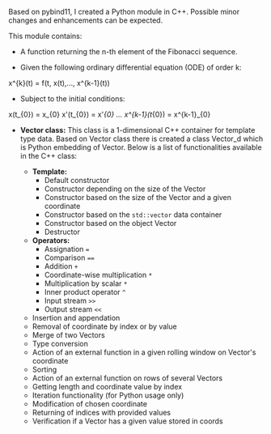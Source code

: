 Based on pybind11, I created a Python module in C++. Possible minor changes and enhancements can be expected.

This module contains:

- A function returning the n-th element of the Fibonacci sequence.

- Given the following ordinary differential equation (ODE) of order k:

 x^{k}(t) = f(t, x(t),..., x^{k-1}(t))

- Subject to the initial conditions:

x(t_{0}) = x_{0}
x'(t_{0}) = x'_{0}
...
x^{k-1}(t_{0}) = x^{k-1}_{0}

- **Vector class:** This class is a 1-dimensional  C++ container for template type data. Based on Vector class there is created a class Vector_d which is Python embedding of Vector<double>. Below is a list of functionalities available in the C++ class:
  - **Template:**
    - Default constructor
    - Constructor depending on the size of the Vector
    - Constructor based on the size of the Vector and a given coordinate
    - Constructor based on the `std::vector` data container
    - Constructor based on the object Vector
    - Destructor
  - **Operators:**
    - Assignation `=`
    - Comparison `==`
    - Addition `+`
    - Coordinate-wise multiplication `*`
    - Multiplication by scalar `*`
    - Inner product operator `^`
    - Input stream `>>`
    - Output stream `<<`
  - Insertion and appendation
  - Removal of coordinate by index or by value
  - Merge of two Vectors
  - Type conversion
  - Action of an external function in a given rolling window on Vector's coordinate
  - Sorting
  - Action of an external function on rows of several Vectors
  - Getting length and coordinate value by index
  - Iteration functionality (for Python usage only)
  - Modification of chosen coordinate
  - Returning of indices with provided values
  - Verification if a Vector has a given value stored in coords
